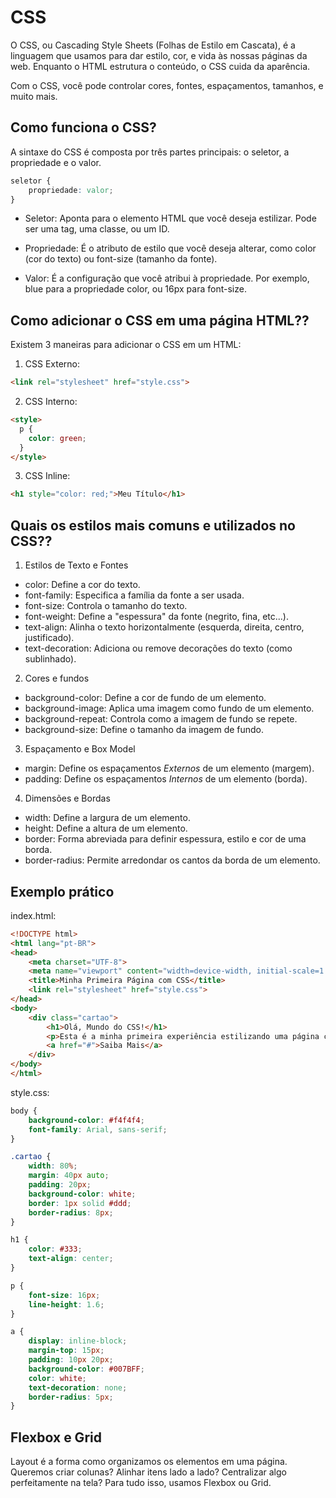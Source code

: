 # CSS

O CSS, ou Cascading Style Sheets (Folhas de Estilo em Cascata), é a linguagem que usamos para dar estilo, cor, e vida às nossas páginas da web. Enquanto o HTML estrutura o conteúdo, o CSS cuida da aparência.

Com o CSS, você pode controlar cores, fontes, espaçamentos, tamanhos, e muito mais.

## Como funciona o CSS?

A sintaxe do CSS é composta por três partes principais: o seletor, a propriedade e o valor.

```css
seletor {
    propriedade: valor;
}
```

- Seletor: Aponta para o elemento HTML que você deseja estilizar. Pode ser uma tag, uma classe, ou um ID.

- Propriedade: É o atributo de estilo que você deseja alterar, como color (cor do texto) ou font-size (tamanho da fonte).

- Valor: É a configuração que você atribui à propriedade. Por exemplo, blue para a propriedade color, ou 16px para font-size.

## Como adicionar o CSS em uma página HTML??

Existem 3 maneiras para adicionar o CSS em um HTML:

1. CSS Externo:

```html
<link rel="stylesheet" href="style.css">
```

2. CSS Interno:

```html
<style>
  p {
    color: green;
  }
</style>
```

3. CSS Inline:

```html
<h1 style="color: red;">Meu Título</h1>
```

## Quais os estilos mais comuns e utilizados no CSS??

1. Estilos de Texto e Fontes

- color: Define a cor do texto.
- font-family: Especifica a família da fonte a ser usada.
- font-size: Controla o tamanho do texto.
- font-weight: Define a "espessura" da fonte (negrito, fina, etc...).
- text-align: Alinha o texto horizontalmente (esquerda, direita, centro, justificado).
- text-decoration: Adiciona ou remove decorações do texto (como sublinhado).

2. Cores e fundos

- background-color: Define a cor de fundo de um elemento.
- background-image: Aplica uma imagem como fundo de um elemento.
- background-repeat: Controla como a imagem de fundo se repete.
- background-size: Define o tamanho da imagem de fundo.

3. Espaçamento e Box Model 

- margin: Define os espaçamentos *Externos* de um elemento (margem).
- padding: Define os espaçamentos *Internos* de um elemento (borda).

4. Dimensões e Bordas

- width: Define a largura de um elemento.
- height: Define a altura de um elemento.
- border: Forma abreviada para definir espessura, estilo e cor de uma borda.
- border-radius: Permite arredondar os cantos da borda de um elemento.

## Exemplo prático

index.html:

```html
<!DOCTYPE html>
<html lang="pt-BR">
<head>
    <meta charset="UTF-8">
    <meta name="viewport" content="width=device-width, initial-scale=1.0">
    <title>Minha Primeira Página com CSS</title>
    <link rel="stylesheet" href="style.css">
</head>
<body>
    <div class="cartao">
        <h1>Olá, Mundo do CSS!</h1>
        <p>Esta é a minha primeira experiência estilizando uma página com CSS. Estou aprendendo sobre seletores, propriedades e valores.</p>
        <a href="#">Saiba Mais</a>
    </div>
</body>
</html>
```

style.css:

```css
body {
    background-color: #f4f4f4;
    font-family: Arial, sans-serif;
}

.cartao {
    width: 80%;
    margin: 40px auto;
    padding: 20px;
    background-color: white;
    border: 1px solid #ddd;
    border-radius: 8px;
}

h1 {
    color: #333;
    text-align: center;
}

p {
    font-size: 16px;
    line-height: 1.6;
}

a {
    display: inline-block;
    margin-top: 15px;
    padding: 10px 20px;
    background-color: #007BFF;
    color: white;
    text-decoration: none;
    border-radius: 5px;
}
```

## Flexbox e Grid

Layout é a forma como organizamos os elementos em uma página. Queremos criar colunas? Alinhar itens lado a lado? Centralizar algo perfeitamente na tela? Para tudo isso, usamos Flexbox ou Grid.